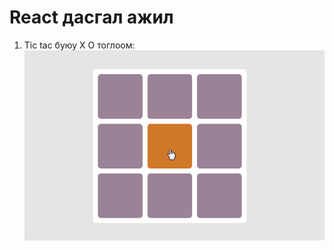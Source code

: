 # React дасгал ажил

<!-- ## Дасгалын код: https://github.com/Codely-academy/React-lesson/blob/codespace-codely-academy-silver-parakeet-v6gjx5qqxp42wpgv/src/components/ListFilter.js -->

1. Tic tac буюу X O тоглоом:
   ![Alt text](tic-tac.gif)
